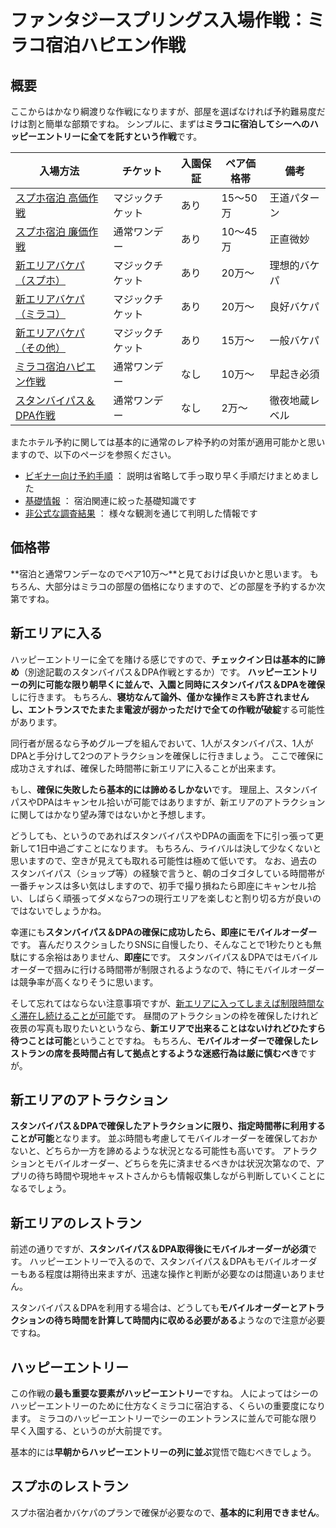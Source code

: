 # ファンタジースプリングス入場作戦：ミラコ宿泊ハピエン作戦

## 概要

ここからはかなり綱渡りな作戦になりますが、部屋を選ばなければ予約難易度だけは割と簡単な部類ですね。
シンプルに、まずは**ミラコに宿泊してシーへのハッピーエントリーに全てを託すという作戦**です。

| 入場方法 | チケット | 入園保証 | ペア価格帯 | 備考 |
| ------------- | ------------- | ------------- | ------------- | ------------- |
| [スプホ宿泊 高価作戦](./fsh_plan_fsh_exp.md)    | マジックチケット | あり | 15～50万 | 王道パターン |
| [スプホ宿泊 廉価作戦](./fsh_plan_fsh_rsn.md)    | 通常ワンデー     | あり | 10～45万 | 正直微妙 |
| [新エリアバケパ（スプホ）](./fsh_plan_vp_fsh.md)| マジックチケット | あり | 20万～ | 理想的バケパ |
| [新エリアバケパ（ミラコ）](./fsh_plan_vp_mrc.md)| マジックチケット | あり | 20万～ | 良好バケパ |
| [新エリアバケパ（その他）](./fsh_plan_vp_etc.md)| マジックチケット | あり | 15万～ | 一般バケパ |
| [ミラコ宿泊ハピエン作戦](./fsh_plan_mrc_he.md)  | 通常ワンデー     | なし | 10万～ | 早起き必須 |
| [スタンバイパス＆DPA作戦](./fsh_plan_sp_dpa.md) | 通常ワンデー     | なし | 2万～ | 徹夜地蔵レベル |

またホテル予約に関しては基本的に通常のレア枠予約の対策が適用可能かと思いますので、以下のページを参照ください。

* [ビギナー向け予約手順](./for_begginer.md) ： 説明は省略して手っ取り早く手順だけまとめました
* [基礎情報](./basics.md) ： 宿泊関連に絞った基礎知識です
* [非公式な調査結果](./research.md) ： 様々な観測を通じて判明した情報です


## 価格帯

**宿泊と通常ワンデーなのでペア10万～**と見ておけば良いかと思います。
もちろん、大部分はミラコの部屋の価格になりますので、どの部屋を予約するか次第ですね。

## 新エリアに入る

ハッピーエントリーに全てを賭ける感じですので、**チェックイン日は基本的に諦め**（別途記載のスタンバイパス＆DPA作戦とするか）です。
**ハッピーエントリーの列に可能な限り朝早くに並んで、入園と同時にスタンバイパス＆DPAを確保**しに行きます。
もちろん、**寝坊なんて論外、僅かな操作ミスも許されませんし、エントランスでたまたま電波が弱かっただけで全ての作戦が破綻**する可能性があります。

同行者が居るなら予めグループを組んでおいて、1人がスタンバイパス、1人がDPAと手分けして2つのアトラクションを確保しに行きましょう。
ここで確保に成功さえすれば、確保した時間帯に新エリアに入ることが出来ます。

もし、**確保に失敗したら基本的には諦めるしかない**です。
理屈上、スタンバイパスやDPAはキャンセル拾いが可能ではありますが、新エリアのアトラクションに関してはかなり望み薄ではないかと予想します。

どうしても、というのであればスタンバイパスやDPAの画面を下に引っ張って更新して1日中過ごすことになります。
もちろん、ライバルは決して少なくないと思いますので、空きが見えても取れる可能性は極めて低いです。
なお、過去のスタンバイパス（ショップ等）の経験で言うと、朝のゴタゴタしている時間帯が一番チャンスは多い気はしますので、初手で撮り損ねたら即座にキャンセル拾い、しばらく頑張ってダメなら7つの現行エリアを楽しむと割り切る方が良いのではないでしょうかね。

幸運にも**スタンバイパス＆DPAの確保に成功したら、即座にモバイルオーダー**です。
喜んだりスクショしたりSNSに自慢したり、そんなことで1秒たりとも無駄にする余裕はありません、**即座に**です。
スタンバイパス＆DPAではモバイルオーダーで掴みに行ける時間帯が制限されるようなので、特にモバイルオーダーは競争率が高くなりそうに思います。

そして忘れてはならない注意事項ですが、[新エリアに入ってしまえば制限時間なく滞在し続けることが可能](https://faq.tokyodisneyresort.jp/tdr/faq_detail.html?id=24586)です。
昼間のアトラクションの枠を確保したけれど夜景の写真も取りたいというなら、**新エリアで出来ることはないけれどひたすら待つことは可能**ということですね。
もちろん、**モバイルオーダーで確保したレストランの席を長時間占有して拠点とするような迷惑行為は厳に慎むべき**ですが。

## 新エリアのアトラクション

**スタンバイパス＆DPAで確保したアトラクションに限り、指定時間帯に利用することが可能**となります。
並ぶ時間も考慮してモバイルオーダーを確保しておかないと、どちらか一方を諦めるような状況となる可能性も高いです。
アトラクションとモバイルオーダー、どちらを先に済ませるべきかは状況次第なので、アプリの待ち時間や現地キャストさんからも情報収集しながら判断していくことになるでしょう。

## 新エリアのレストラン

前述の通りですが、**スタンバイパス＆DPA取得後にモバイルオーダーが必須**です。
ハッピーエントリーで入るので、スタンバイパス＆DPAもモバイルオーダーもある程度は期待出来ますが、迅速な操作と判断が必要なのは間違いありません。

スタンバイパス＆DPAを利用する場合は、どうしても**モバイルオーダーとアトラクションの待ち時間を計算して時間内に収める必要がある**ようなので注意が必要ですね。

## ハッピーエントリー

この作戦の**最も重要な要素がハッピーエントリー**ですね。
人によってはシーのハッピーエントリーのために仕方なくミラコに宿泊する、くらいの重要度になります。
ミラコのハッピーエントリーでシーのエントランスに並んで可能な限り早く入園する、というのが大前提です。

基本的には**早朝からハッピーエントリーの列に並ぶ**覚悟で臨むべきでしょう。

## スプホのレストラン

スプホ宿泊者かバケパのプランで確保が必要なので、**基本的に利用できません**。

